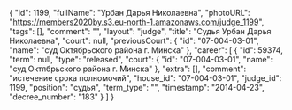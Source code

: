 {
    "id": 1199,
    "fullName": "Урбан Дарья Николаевна",
    "photoURL": "https://members2020by.s3.eu-north-1.amazonaws.com/judge_1199",
    "tags": [],
    "comment": "",
    "layout": "judge",
    "title": "Судья Урбан Дарья Николаевна",
    "court": null,
    "previousCourt": {
        "id": "07-004-03-01",
        "name": "суд Октябрьского района г. Минска"
    },
    "career": [
        {
            "id": 59374,
            "term": null,
            "type": "released",
            "court": {
                "id": "07-004-03-01",
                "name": "суд Октябрьского района г. Минска"
            },
            "extra": [],
            "comment": "истечение срока полномочий",
            "house_id": "07-004-03-01",
            "judge_id": 1199,
            "position": "судья",
            "term_type": "",
            "timestamp": "2014-04-23",
            "decree_number": "183"
        }
    ]
}